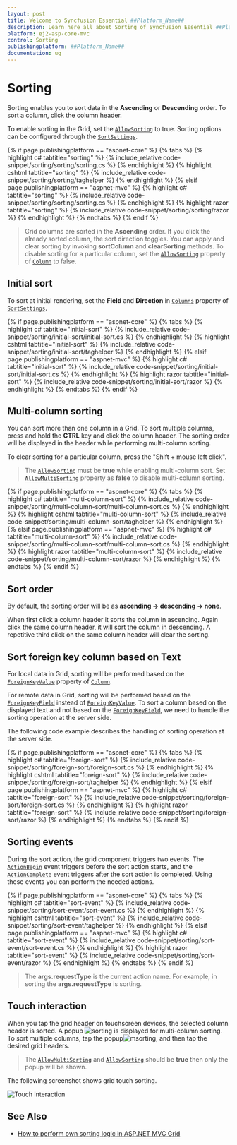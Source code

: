 ```yaml
---
layout: post
title: Welcome to Syncfusion Essential ##Platform_Name##
description: Learn here all about Sorting of Syncfusion Essential ##Platform_Name## widgets based on HTML5 and jQuery.
platform: ej2-asp-core-mvc
control: Sorting
publishingplatform: ##Platform_Name##
documentation: ug
---
```



# Sorting

Sorting enables you to sort data in the **Ascending** or **Descending** order.
To sort a column, click the column header.

To enable sorting in the Grid, set the [`AllowSorting`](https://help.syncfusion.com/cr/aspnetcore-js2/Syncfusion.EJ2.Grids.Grid.html#Syncfusion_EJ2_Grids_Grid_AllowSorting) to true. Sorting options can be configured through the [`SortSettings`](https://help.syncfusion.com/cr/aspnetcore-js2/Syncfusion.EJ2.Grids.GridSortSettings.html).

{% if page.publishingplatform == "aspnet-core" %}
{% tabs %}
{% highlight c# tabtitle="sorting" %}
{% include_relative code-snippet/sorting/sorting/sorting.cs %}
{% endhighlight %}
{% highlight cshtml tabtitle="sorting" %}
{% include_relative code-snippet/sorting/sorting/taghelper %}
{% endhighlight %}
{% elsif page.publishingplatform == "aspnet-mvc" %}
{% highlight c# tabtitle="sorting" %}
{% include_relative code-snippet/sorting/sorting/sorting.cs %}
{% endhighlight %}
{% highlight razor tabtitle="sorting" %}
{% include_relative code-snippet/sorting/sorting/razor %}
{% endhighlight %}
{% endtabs %}
{% endif %}



> Grid columns are sorted in the **Ascending** order. If you click the already sorted column, the sort direction toggles.
> You can apply and clear sorting by invoking **sortColumn** and **clearSorting** methods.
> To disable sorting for a particular column, set the [`AllowSorting`](https://help.syncfusion.com/cr/aspnetcore-js2/Syncfusion.EJ2.Grids.GridColumn.html#Syncfusion_EJ2_Grids_GridColumn_AllowSorting) property of [`Column`](https://help.syncfusion.com/cr/aspnetcore-js2/Syncfusion.EJ2.Grids.GridColumn.html) to false.

## Initial sort

To sort at initial rendering, set the **Field** and
**Direction** in [`Columns`](https://help.syncfusion.com/cr/aspnetcore-js2/Syncfusion.EJ2.Grids.GridSortSettings.html#Syncfusion_EJ2_Grids_GridSortSettings_Columns) property of [`SortSettings`](https://help.syncfusion.com/cr/aspnetcore-js2/Syncfusion.EJ2.Grids.GridSortSettings.html).

{% if page.publishingplatform == "aspnet-core" %}
{% tabs %}
{% highlight c# tabtitle="initial-sort" %}
{% include_relative code-snippet/sorting/initial-sort/initial-sort.cs %}
{% endhighlight %}
{% highlight cshtml tabtitle="initial-sort" %}
{% include_relative code-snippet/sorting/initial-sort/taghelper %}
{% endhighlight %}
{% elsif page.publishingplatform == "aspnet-mvc" %}
{% highlight c# tabtitle="initial-sort" %}
{% include_relative code-snippet/sorting/initial-sort/initial-sort.cs %}
{% endhighlight %}
{% highlight razor tabtitle="initial-sort" %}
{% include_relative code-snippet/sorting/initial-sort/razor %}
{% endhighlight %}
{% endtabs %}
{% endif %}



## Multi-column sorting

You can sort more than one column in a Grid. To sort multiple columns, press and hold the **CTRL** key and click the column header. The sorting order will be displayed in the header while performing multi-column sorting.

To clear sorting for a particular column, press the "Shift + mouse left click".

> The [`AllowSorting`](https://help.syncfusion.com/cr/aspnetcore-js2/Syncfusion.EJ2.Grids.Grid.html#Syncfusion_EJ2_Grids_Grid_AllowSorting) must be **true** while enabling multi-column sort.
> Set [`AllowMultiSorting`](https://help.syncfusion.com/cr/aspnetcore-js2/Syncfusion.EJ2.Grids.Grid.html#Syncfusion_EJ2_Grids_Grid_AllowMultiSorting) property as **false** to disable multi-column sorting.

{% if page.publishingplatform == "aspnet-core" %}
{% tabs %}
{% highlight c# tabtitle="multi-column-sort" %}
{% include_relative code-snippet/sorting/multi-column-sort/multi-column-sort.cs %}
{% endhighlight %}
{% highlight cshtml tabtitle="multi-column-sort" %}
{% include_relative code-snippet/sorting/multi-column-sort/taghelper %}
{% endhighlight %}
{% elsif page.publishingplatform == "aspnet-mvc" %}
{% highlight c# tabtitle="multi-column-sort" %}
{% include_relative code-snippet/sorting/multi-column-sort/multi-column-sort.cs %}
{% endhighlight %}
{% highlight razor tabtitle="multi-column-sort" %}
{% include_relative code-snippet/sorting/multi-column-sort/razor %}
{% endhighlight %}
{% endtabs %}
{% endif %}



## Sort order

By default, the sorting order will be as **ascending -> descending -> none**.

When first click a column header it sorts the column in ascending. Again click the same column header, it will sort the column in descending. A repetitive third click on the same column header will clear the sorting.

## Sort foreign key column based on Text

For local data in Grid, sorting will be performed based on the [`ForeignKeyValue`](https://help.syncfusion.com/cr/aspnetcore-js2/Syncfusion.EJ2.Grids.GridColumn.html#Syncfusion_EJ2_Grids_GridColumn_ForeignKeyValue) property of [`Column`](https://help.syncfusion.com/cr/aspnetcore-js2/Syncfusion.EJ2.Grids.GridColumn.html).

For remote data in Grid, sorting will be performed based on the [`ForeignKeyField`](https://help.syncfusion.com/cr/aspnetcore-js2/Syncfusion.EJ2.Grids.GridColumn.html#Syncfusion_EJ2_Grids_GridColumn_ForeignKeyField) instead of [`ForeignKeyValue`](https://help.syncfusion.com/cr/aspnetcore-js2/Syncfusion.EJ2.Grids.GridColumn.html#Syncfusion_EJ2_Grids_GridColumn_ForeignKeyValue). To sort a column based on the displayed text and not based on the [`ForeignKeyField`](https://help.syncfusion.com/cr/aspnetcore-js2/Syncfusion.EJ2.Grids.GridColumn.html#Syncfusion_EJ2_Grids_GridColumn_ForeignKeyField), we need to handle the sorting operation at the server side.

The following code example describes the handling of sorting operation at the server side.

{% if page.publishingplatform == "aspnet-core" %}
{% tabs %}
{% highlight c# tabtitle="foreign-sort" %}
{% include_relative code-snippet/sorting/foreign-sort/foreign-sort.cs %}
{% endhighlight %}
{% highlight cshtml tabtitle="foreign-sort" %}
{% include_relative code-snippet/sorting/foreign-sort/taghelper %}
{% endhighlight %}
{% elsif page.publishingplatform == "aspnet-mvc" %}
{% highlight c# tabtitle="foreign-sort" %}
{% include_relative code-snippet/sorting/foreign-sort/foreign-sort.cs %}
{% endhighlight %}
{% highlight razor tabtitle="foreign-sort" %}
{% include_relative code-snippet/sorting/foreign-sort/razor %}
{% endhighlight %}
{% endtabs %}
{% endif %}



## Sorting events

During the sort action, the grid component triggers two events. The [`ActionBegin`](https://help.syncfusion.com/cr/aspnetcore-js2/Syncfusion.EJ2.Grids.Grid.html#Syncfusion_EJ2_Grids_Grid_ActionBegin) event triggers before the sort action starts, and the [`ActionComplete`](https://help.syncfusion.com/cr/aspnetcore-js2/Syncfusion.EJ2.Grids.Grid.html#Syncfusion_EJ2_Grids_Grid_ActionComplete) event triggers after the sort action is completed. Using these events you can perform the needed actions.

{% if page.publishingplatform == "aspnet-core" %}
{% tabs %}
{% highlight c# tabtitle="sort-event" %}
{% include_relative code-snippet/sorting/sort-event/sort-event.cs %}
{% endhighlight %}
{% highlight cshtml tabtitle="sort-event" %}
{% include_relative code-snippet/sorting/sort-event/taghelper %}
{% endhighlight %}
{% elsif page.publishingplatform == "aspnet-mvc" %}
{% highlight c# tabtitle="sort-event" %}
{% include_relative code-snippet/sorting/sort-event/sort-event.cs %}
{% endhighlight %}
{% highlight razor tabtitle="sort-event" %}
{% include_relative code-snippet/sorting/sort-event/razor %}
{% endhighlight %}
{% endtabs %}
{% endif %}



> The **args.requestType** is the current action name. For example, in sorting the **args.requestType** is sorting.

## Touch interaction

When you tap the grid header on touchscreen devices, the selected column header is sorted. A popup ![sorting](./images/sorting.jpg) is displayed for multi-column sorting. To sort multiple columns, tap the popup![msorting](./images/msorting.jpg), and then tap the desired grid headers.

> The [`AllowMultiSorting`](https://help.syncfusion.com/cr/aspnetcore-js2/Syncfusion.EJ2.Grids.Grid.html#Syncfusion_EJ2_Grids_Grid_AllowMultiSorting) and [`AllowSorting`](https://help.syncfusion.com/cr/aspnetcore-js2/Syncfusion.EJ2.Grids.Grid.html#Syncfusion_EJ2_Grids_Grid_AllowSorting) should be **true** then only the popup will be shown.

The following screenshot shows grid touch sorting.

![Touch interaction](./images/touch-sorting.jpg)

## See Also

* [How to perform own sorting logic in ASP.NET MVC Grid](https://www.syncfusion.com/forums/143523/how-to-perform-own-sorting-logic-in-asp-net-mvc-grid)
